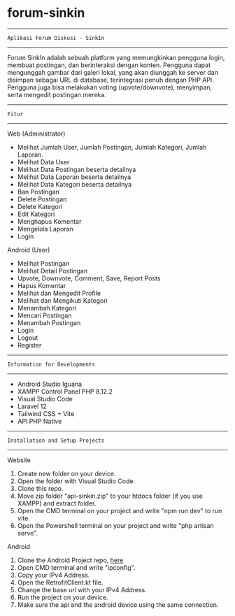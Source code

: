 # forum-sinkin
-------------------------------
    Aplikasi Forum Diskusi - SinkIn
-------------------------------

Forum SinkIn adalah sebuah platform yang memungkinkan pengguna login, membuat postingan, dan berinteraksi dengan konten. Pengguna dapat mengunggah gambar dari galeri lokal, yang akan diunggah ke server dan disimpan sebagai URL di database, terintegrasi penuh dengan PHP API. Pengguna juga bisa melakukan voting (upvote/downvote), menyimpan, serta mengedit postingan mereka.

-------------------------------
    Fitur
-------------------------------

Web (Administrator)
- Melihat Jumlah User, Jumlah Postingan, Jumlah Kategori, Jumlah Laporan.
- Melihat Data User
- Melihat Data Postingan beserta detailnya
- Melihat Data Laporan beserta detailnya
- Melihat Data Kategori beserta detailnya
- Ban Postingan
- Delete Postingan
- Delete Kategori
- Edit Kategori
- Menghapus Komentar
- Mengelola Laporan
- Login

Android (User)
- Melihat Postingan
- Melihat Detail Postingan
- Upvote, Downvote, Comment, Save, Report Posts
- Hapus Komentar
- Melihat dan Mengedit Profile
- Melihat dan Mengikuti Kategori
- Menambah Kategori
- Mencari Postingan
- Menambah Postingan
- Login
- Logout
- Register

-------------------------------
    Information for Developments
-------------------------------
- Android Studio Iguana
- XAMPP Control Panel PHP 8.12.2
- Visual Studio Code
- Laravel 12
- Tailwind CSS + Vite
- API PHP Native

-------------------------------
    Installation and Setup Projects
-------------------------------

Website
1. Create new folder on your device.
2. Open the folder with Visual Studio Code.
3. Clone this repo.
4. Move zip folder "api-sinkin.zip" to your htdocs folder (if you use XAMPP) and extract folder.
5. Open the CMD terminal on your project and write "npm run dev" to run vite.
6. Open the Powershell terminal on your project and write "php artisan serve".

Android
1. Clone the Android Project repo, [here](https://github.com/rafishidqi/android-forum-sinkin)
2. Open CMD terminal and write "ipconfig".
3. Copy your IPv4 Address.
4. Open the RetrofitClient.kt file.
5. Change the base url with your IPv4 Address.
6. Run the project on your device.
7. Make sure the api and the android device using the same connection.

